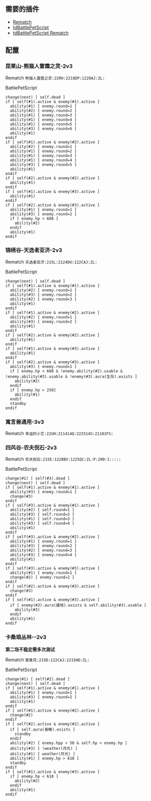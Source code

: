 ## 需要的插件

- [Rematch](https://www.curseforge.com/wow/addons/rematch)
- [tdBattlePetScript](https://www.curseforge.com/wow/addons/tdbattlepetscript)
- [tdBattlePetScript Rematch](https://www.curseforge.com/wow/addons/tdbattlepetscript-rematch)

## 配置

### 昆莱山-熊猫人雷霆之灵-2v3

Rematch `熊猫人雷霆之灵:22RH:2210DP:1220AJ:ZL:`

BattlePetScript
```
change(next) [ self.dead ]
if [ self(#1).active & enemy(#1).active ]
  ability(#1) [ enemy.round=1 ]
  ability(#2) [ enemy.round=2 ]
  ability(#1) [ enemy.round=3 ]
  ability(#1) [ enemy.round=4 ]
  ability(#1) [ enemy.round=5 ]
  ability(#3) [ enemy.round=6 ]
  ability(#1)
endif
if [ self(#1).active & enemy(#2).active ]
  ability(#2) [ enemy.round=1 ]
  ability(#1) [ enemy.round=2 ]
  ability(#1) [ enemy.round=3 ]
  ability(#1) [ enemy.round=4 ]
  ability(#3) [ enemy.round=5 ]
  ability(#1)
endif
if [ self(#2).active & enemy(#2).active ]
  ability(#1)
endif
if [ self(#1).active & enemy(#3).active ]
  ability(#1)
endif
if [ self(#2).active & enemy(#3).active ]
  ability(#1) [ enemy.round=1 ]
  ability(#3) [ enemy.round=2 ]
  if [ enemy.hp < 608 ]
    ability(#2)
  endif
  ability(#1)
endif
```
### 锦绣谷-天选者亚济-2v3

Rematch `天选者亚济:215L:2124DU:122CAJ:ZL:`

BattlePetScript

```
change(next) [ self.dead ]
if [ self(#1).active & enemy(#1).active ]
  ability(#2) [ enemy.round=1 ]
  ability(#3) [ enemy.round=2 ]
  ability(#2) [ enemy.round=3 ]
  ability(#1)
endif
if [ self(#1).active & enemy(#2).active ]
  ability(#2) [ enemy.round=1 ]
  ability(#3) [ enemy.round=2 ]
  ability(#1)
endif
if [ self(#2).active & enemy(#2).active ]
  ability(#1)
endif
if [ self(#1).active & enemy(#3).active ]
  ability(#1)
endif
if [ self(#2).active & enemy(#3).active ]
  ability(#3) [ enemy.round=1 ]
  if [ enemy.hp < 608 & !enemy.ability(#2).usable & !enemy.ability(#3).usable & !enemy(#3).aura(生存).exists ]
    ability(#2)
  endif
  if [ enemy.hp > 250]
    ability(#1)
  endif
  standby
endif
```

### 寓言兽通用-3v3

Rematch `幸运的小艺:22UH:211414Q:222514S:21181FS:`

### 四风谷-农夫倪石-2v3

Rematch `农夫倪石:215E:1228BV:1225QC:ZL:P:200:1:::::`

BattlePetScript 

```
change(#1) [ self(#3).dead ]
change(next) [ self.dead ]
if [ self(#1).active & enemy(#1).active ]
  ability(#3) [ enemy.round=1 ]
  change(#3)
endif
if [ self(#3).active & enemy(#1).active ]
  ability(#2) [ self.round=1 ]
  ability(#3) [ self.round=2 ]
  ability(#1) [ self.round=3 ]
  ability(#3) [ self.round=4 ]
  ability(#1)
endif
if [ self(#3).active & enemy(#2).active ]
  ability(#1) [ enemy.round=1 ]
  ability(#3) [ enemy.round=2 ]
  ability(#2) [ enemy.round=3 ]
  ability(#3) [ enemy.round=4 ]
  ability(#1)
endif
if [ self(#3).active & enemy(#3).active ]
  ability(#1) [ enemy.round=1 ]
  change(#2) [ enemy.round=2 ]
endif
if [ self(#2).active & enemy(#3).active ]
  change(#3)
endif
if [ self(#1).active & enemy(#3).active ]
  if [ enemy(#3).aura(遁地).exists & self.ability(#3).usable ]
    ability(#3)
  endif
  ability(#1)
endif
```

### 卡桑琅丛林--2v3

**第二场不稳定需多次测试**

Rematch `莫鲁克:215D:122CAJ:2215HD:ZL:`

BattlePetScript

```
change(#1) [ self(#2).dead ]
change(next) [ self.dead ]
if [ self(#1).active & enemy(#1).active ]
  ability(#1) [ enemy.round=1 ]
  ability(#3) [ enemy.round=2 ]
  ability(#1)
endif
if [ self(#1).active & enemy(#2).active ]
  change(#2)
endif
if [ self(#2).active & enemy(#2).active ]
  if [ self.aura(昏睡).exists ]
    standby
  endif
  ability(#2) [ enemy.hpp > 50 & self.hp < enemy.hp ]
  ability(#3) [ !weather(月光) ]
  ability(#1) [ weather(月光) ]
  ability(#1) [ enemy.hp > 618 ]
  standby
endif
if [ self(#1).active & enemy(#3).active ]
  if [ enemy.hp < 618 ]
    ability(#2)
  endif
  ability(#1)
endif
```


